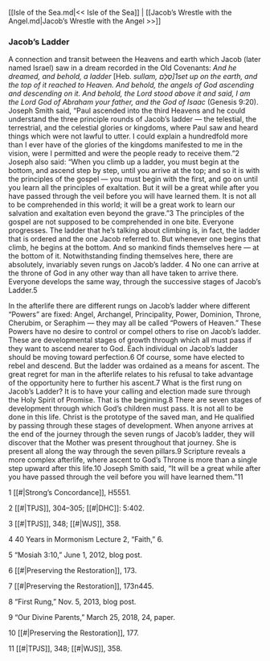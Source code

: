 [[Isle of the Sea.md|<< Isle of the Sea]]  |  [[Jacob’s Wrestle with the Angel.md|Jacob’s Wrestle with the Angel >>]]

### Jacob’s Ladder
A connection and transit between the Heavens and earth which Jacob (later named Israel) saw in a dream recorded in the Old Covenants: *And he dreamed, and behold, a ladder* [Heb. *sullam, *סֻלָּם]1*set up on the earth, and the top of it reached to Heaven. And behold, the angels of God ascending and descending on it. And behold, the Lord stood above it and said, I am the Lord God of Abraham your father, and the God of Isaac* (Genesis 9:20). Joseph Smith said, “Paul ascended into the third Heavens and he could understand the three principle rounds of Jacob’s ladder — the telestial, the terrestrial, and the celestial glories or kingdoms, where Paul saw and heard things which were not lawful to utter. I could explain a hundredfold more than I ever have of the glories of the kingdoms manifested to me in the vision, were I permitted and were the people ready to receive them.”2 Joseph also said: “When you climb up a ladder, you must begin at the bottom, and ascend step by step, until you arrive at the top; and so it is with the principles of the gospel — you must begin with the first, and go on until you learn all the principles of exaltation. But it will be a great while after you have passed through the veil before you will have learned them. It is not all to be comprehended in this world; it will be a great work to learn our salvation and exaltation even beyond the grave.”3 The principles of the gospel are not supposed to be comprehended in one bite. Everyone progresses. The ladder that he’s talking about climbing is, in fact, the ladder that is ordered and the one Jacob referred to. But whenever one begins that climb, he begins at the bottom. And so mankind finds themselves here — at the bottom of it. Notwithstanding finding themselves here, there are absolutely, invariably seven rungs on Jacob’s ladder. 4 No one can arrive at the throne of God in any other way than all have taken to arrive there. Everyone develops the same way, through the successive stages of Jacob’s Ladder.5

In the afterlife there are different rungs on Jacob’s ladder where different “Powers” are fixed: Angel, Archangel, Principality, Power, Dominion, Throne, Cherubim, or Seraphim — they may all be called “Powers of Heaven.” These Powers have no desire to control or compel others to rise on Jacob’s ladder. These are developmental stages of growth through which all must pass if they want to ascend nearer to God. Each individual on Jacob’s ladder should be moving toward perfection.6 Of course, some have elected to rebel and descend. But the ladder was ordained as a means for ascent. The great regret for man in the afterlife relates to his refusal to take advantage of the opportunity here to further his ascent.7 What is the first rung on Jacob’s Ladder? It is to have your calling and election made sure through the Holy Spirit of Promise. That is the beginning.8 There are seven stages of development through which God’s children must pass. It is not all to be done in this life. Christ is the prototype of the saved man, and He qualified by passing through these stages of development. When anyone arrives at the end of the journey through the seven rungs of Jacob’s ladder, they will discover that the Mother was present throughout that journey. She is present all along the way through the seven pillars.9 Scripture reveals a more complex afterlife, where ascent to God’s Throne is more than a single step upward after this life.10 Joseph Smith said, “It will be a great while after you have passed through the veil before you will have learned them.”11



1
[[#|Strong’s Concordance]], H5551.


2
[[#|TPJS]], 304–305; [[#|DHC]]: 5:402.


3
[[#|TPJS]], 348; [[#|WJS]], 358.


4 40 Years in Mormonism Lecture 2, “Faith,” 6.


5 “Mosiah 3:10,” June 1, 2012, blog post.


6
[[#|Preserving the Restoration]], 173.


7
[[#|Preserving the Restoration]], 173n445.


8 “First Rung,” Nov. 5, 2013, blog post.


9 “Our Divine Parents,” March 25, 2018, 24, paper.


10
[[#|Preserving the Restoration]], 177.


11
[[#|TPJS]], 348; [[#|WJS]], 358.